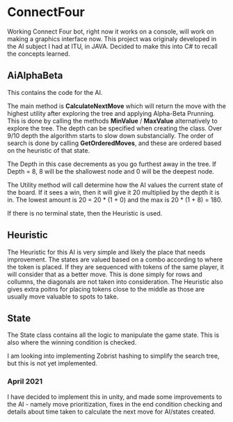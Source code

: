 # ConnectFour
Working Connect Four bot, right now it works on a console, will work on making a graphics interface now. 
This project was originaly developed in the AI subject I had at ITU, in JAVA. 
Decided to make this into C# to recall the concepts learned.

## AiAlphaBeta

This contains the code for the AI. 

The main method is **CalculateNextMove** which will return the move with the highest utility after exploring the tree and applying Alpha-Beta Prunning. This is done by calling the methods **MinValue** / **MaxValue** alternatively to explore the tree. The depth can be specified when creating the class. Over 9/10 depth the algorithm starts to slow down substancially. The order of search is done by calling **GetOrderedMoves**, and these are ordered based on the heuristic of that state. 

The Depth in this case decrements as you go furthest away in the tree. If Depth = 8, 8 will be the shallowest node and 0 will be the deepest node.

The Utility method will call determine how the AI values the current state of the board. If it sees a win, then it will give it 20 multiplied by the depth it is in. The lowest amount is 20 = 20 * (1 + 0) and the max is 20 * (1 + 8) = 180.

If there is no terminal state, then the Heuristic is used.

## Heuristic

The Heuristic for this AI is very simple and likely the place that needs improvement. The states are valued based on a combo according to where the token is placed. If they are sequenced with tokens of the same player, it will consider that as a better move. This is done simply for rows and collumns, the diagonals are not taken into consideration. The Heuristic also gives extra poitns for placing tokens close to the middle as those are usually move valuable to spots to take. 

## State

The State class contains all the logic to manipulate the game state. This is also where the winning condition is checked. 

I am looking into implementing Zobrist hashing to simplify the search tree, but this is not yet implemented. 

### April 2021 
I have decided to implement this in unity, and made some improvements to the AI - namely move prioritization, fixes in the end condition checking and details about time taken to calculate the next move for AI/states created. 
